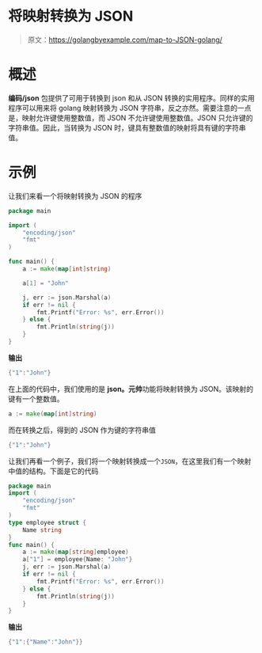 # 将映射转换为 JSON

> 原文：<https://golangbyexample.com/map-to-JSON-golang/>

# **概述**

**编码/json** 包提供了可用于转换到 json 和从 JSON 转换的实用程序。同样的实用程序可以用来将 golang 映射转换为 JSON 字符串，反之亦然。需要注意的一点是，映射允许键使用整数值，而 JSON 不允许键使用整数值。JSON 只允许键的字符串值。因此，当转换为 JSON 时，键具有整数值的映射将具有键的字符串值。

# **示例**

让我们来看一个将映射转换为 JSON 的程序

```go
package main

import (
	"encoding/json"
	"fmt"
)

func main() {
	a := make(map[int]string)

	a[1] = "John"

	j, err := json.Marshal(a)
	if err != nil {
		fmt.Printf("Error: %s", err.Error())
	} else {
		fmt.Println(string(j))
	}
}
```

**输出**

```go
{"1":"John"}
```

在上面的代码中，我们使用的是 **json。元帅**功能将映射转换为 JSON。该映射的键有一个整数值。

```go
a := make(map[int]string)
```

而在转换之后，得到的 JSON 作为键的字符串值

```go
{"1":"John"}
```

让我们再看一个例子，我们将一个映射转换成一个`JSON`，在这里我们有一个映射中值的结构。下面是它的代码

```go
package main
import (
    "encoding/json"
    "fmt"
)
type employee struct {
    Name string
}
func main() {
    a := make(map[string]employee)
    a["1"] = employee{Name: "John"}
    j, err := json.Marshal(a)
    if err != nil {
        fmt.Printf("Error: %s", err.Error())
    } else {
        fmt.Println(string(j))
    }
}
```

**输出**

```go
{"1":{"Name":"John"}}
```